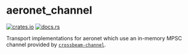 # aeronet_channel

[![crates.io](https://img.shields.io/crates/v/aeronet_channel.svg)](https://crates.io/crates/aeronet_channel)
[![docs.rs](https://img.shields.io/docsrs/aeronet_channel)](https://docs.rs/aeronet_channel)

Transport implementations for aeronet which use an in-memory MPSC channel provided by
[`crossbeam-channel`](https://docs.rs/crossbeam-channel).
